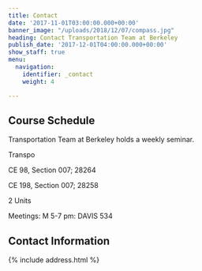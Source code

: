 ```yaml
---
title: Contact
date: '2017-11-01T03:00:00.000+00:00'
banner_image: "/uploads/2018/12/07/compass.jpg"
heading: Contact Transportation Team at Berkeley
publish_date: '2017-12-01T04:00:00.000+00:00'
show_staff: true
menu:
  navigation:
    identifier: _contact
    weight: 4

---
```

## Course Schedule

Transportation Team at Berkeley holds a weekly seminar.

Transpo

CE 98, Section 007; 28264

CE 198, Section 007; 28258

2 Units

Meetings: M 5-7 pm: DAVIS 534

## Contact Information

{% include address.html %}